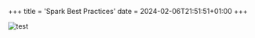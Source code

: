 +++
title = 'Spark Best Practices'
date = 2024-02-06T21:51:51+01:00
+++

![test](/advanced-spark-caching.png)